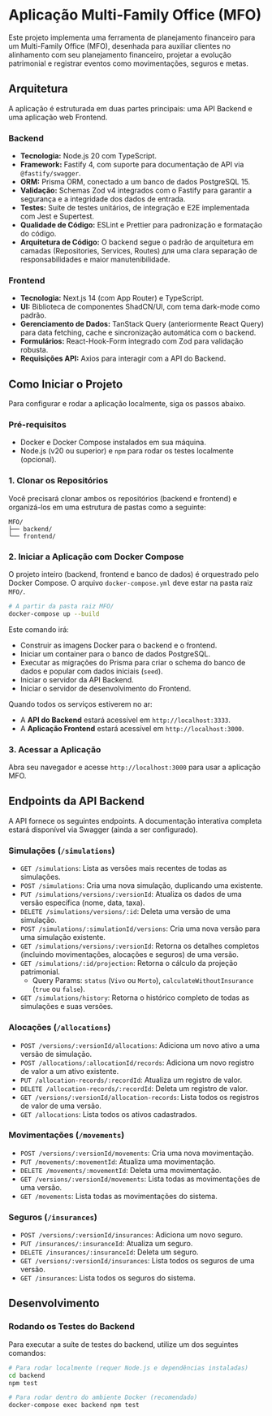 # Aplicação Multi-Family Office (MFO)

Este projeto implementa uma ferramenta de planejamento financeiro para um Multi-Family Office (MFO), desenhada para auxiliar clientes no alinhamento com seu planejamento financeiro, projetar a evolução patrimonial e registrar eventos como movimentações, seguros e metas.

## Arquitetura

A aplicação é estruturada em duas partes principais: uma API Backend e uma aplicação web Frontend.

### Backend

  - **Tecnologia:** Node.js 20 com TypeScript.
  - **Framework:** Fastify 4, com suporte para documentação de API via `@fastify/swagger`.
  - **ORM:** Prisma ORM, conectado a um banco de dados PostgreSQL 15.
  - **Validação:** Schemas Zod v4 integrados com o Fastify para garantir a segurança e a integridade dos dados de entrada.
  - **Testes:** Suíte de testes unitários, de integração e E2E implementada com Jest e Supertest.
  - **Qualidade de Código:** ESLint e Prettier para padronização e formatação do código.
  - **Arquitetura de Código:** O backend segue o padrão de arquitetura em camadas (Repositories, Services, Routes) для uma clara separação de responsabilidades e maior manutenibilidade.

### Frontend

  - **Tecnologia:** Next.js 14 (com App Router) e TypeScript.
  - **UI:** Biblioteca de componentes ShadCN/UI, com tema dark-mode como padrão.
  - **Gerenciamento de Dados:** TanStack Query (anteriormente React Query) para data fetching, cache e sincronização automática com o backend.
  - **Formulários:** React-Hook-Form integrado com Zod para validação robusta.
  - **Requisições API:** Axios para interagir com a API do Backend.

## Como Iniciar o Projeto

Para configurar e rodar a aplicação localmente, siga os passos abaixo.

### Pré-requisitos

  - Docker e Docker Compose instalados em sua máquina.
  - Node.js (v20 ou superior) e `npm` para rodar os testes localmente (opcional).

### 1\. Clonar os Repositórios

Você precisará clonar ambos os repositórios (backend e frontend) e organizá-los em uma estrutura de pastas como a seguinte:

```
MFO/
├── backend/
└── frontend/
```

### 2\. Iniciar a Aplicação com Docker Compose

O projeto inteiro (backend, frontend e banco de dados) é orquestrado pelo Docker Compose. O arquivo `docker-compose.yml` deve estar na pasta raiz `MFO/`.

```bash
# A partir da pasta raiz MFO/
docker-compose up --build
```

Este comando irá:

  - Construir as imagens Docker para o backend e o frontend.
  - Iniciar um container para o banco de dados PostgreSQL.
  - Executar as migrações do Prisma para criar o schema do banco de dados e popular com dados iniciais (`seed`).
  - Iniciar o servidor da API Backend.
  - Iniciar o servidor de desenvolvimento do Frontend.

Quando todos os serviços estiverem no ar:

  - A **API do Backend** estará acessível em `http://localhost:3333`.
  - A **Aplicação Frontend** estará acessível em `http://localhost:3000`.

### 3\. Acessar a Aplicação

Abra seu navegador e acesse `http://localhost:3000` para usar a aplicação MFO.

## Endpoints da API Backend

A API fornece os seguintes endpoints. A documentação interativa completa estará disponível via Swagger (ainda a ser configurado).

### Simulações (`/simulations`)

  - `GET /simulations`: Lista as versões mais recentes de todas as simulações.
  - `POST /simulations`: Cria uma nova simulação, duplicando uma existente.
  - `PUT /simulations/versions/:versionId`: Atualiza os dados de uma versão específica (nome, data, taxa).
  - `DELETE /simulations/versions/:id`: Deleta uma versão de uma simulação.
  - `POST /simulations/:simulationId/versions`: Cria uma nova versão para uma simulação existente.
  - `GET /simulations/versions/:versionId`: Retorna os detalhes completos (incluindo movimentações, alocações e seguros) de uma versão.
  - `GET /simulations/:id/projection`: Retorna o cálculo da projeção patrimonial.
      - Query Params: `status` (`Vivo` ou `Morto`), `calculateWithoutInsurance` (`true` ou `false`).
  - `GET /simulations/history`: Retorna o histórico completo de todas as simulações e suas versões.

### Alocações (`/allocations`)

  - `POST /versions/:versionId/allocations`: Adiciona um novo ativo a uma versão de simulação.
  - `POST /allocations/:allocationId/records`: Adiciona um novo registro de valor a um ativo existente.
  - `PUT /allocation-records/:recordId`: Atualiza um registro de valor.
  - `DELETE /allocation-records/:recordId`: Deleta um registro de valor.
  - `GET /versions/:versionId/allocation-records`: Lista todos os registros de valor de uma versão.
  - `GET /allocations`: Lista todos os ativos cadastrados.

### Movimentações (`/movements`)

  - `POST /versions/:versionId/movements`: Cria uma nova movimentação.
  - `PUT /movements/:movementId`: Atualiza uma movimentação.
  - `DELETE /movements/:movementId`: Deleta uma movimentação.
  - `GET /versions/:versionId/movements`: Lista todas as movimentações de uma versão.
  - `GET /movements`: Lista todas as movimentações do sistema.

### Seguros (`/insurances`)

  - `POST /versions/:versionId/insurances`: Adiciona um novo seguro.
  - `PUT /insurances/:insuranceId`: Atualiza um seguro.
  - `DELETE /insurances/:insuranceId`: Deleta um seguro.
  - `GET /versions/:versionId/insurances`: Lista todos os seguros de uma versão.
  - `GET /insurances`: Lista todos os seguros do sistema.

## Desenvolvimento

### Rodando os Testes do Backend

Para executar a suíte de testes do backend, utilize um dos seguintes comandos:

```bash
# Para rodar localmente (requer Node.js e dependências instaladas)
cd backend
npm test

# Para rodar dentro do ambiente Docker (recomendado)
docker-compose exec backend npm test
```

